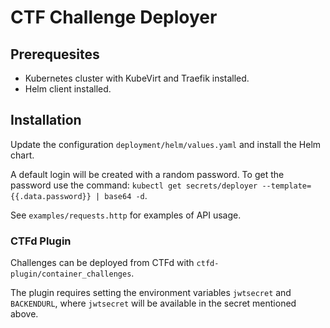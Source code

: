 
# CTF Challenge Deployer

## Prerequesites

- Kubernetes cluster with KubeVirt and Traefik installed.
- Helm client installed.

## Installation

Update the configuration `deployment/helm/values.yaml` and install the Helm chart.

A default login will be created with a random password. To get the password use the command: `kubectl get secrets/deployer --template={{.data.password}} | base64 -d`.

See `examples/requests.http` for examples of API usage.

### CTFd Plugin

Challenges can be deployed from CTFd with `ctfd-plugin/container_challenges`.

The plugin requires setting the environment variables `jwtsecret` and `BACKENDURL`, where `jwtsecret` will be available in the secret mentioned above.

